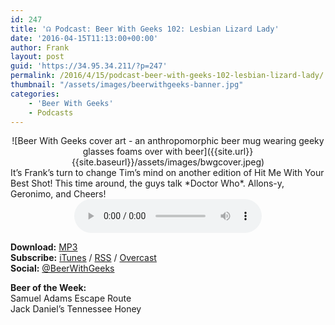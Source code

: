 ```yaml
---
id: 247
title: '☊ Podcast: Beer With Geeks 102: Lesbian Lizard Lady'
date: '2016-04-15T11:13:00+00:00'
author: Frank
layout: post
guid: 'https://34.95.34.211/?p=247'
permalink: /2016/4/15/podcast-beer-with-geeks-102-lesbian-lizard-lady/
thumbnail: "/assets/images/beerwithgeeks-banner.jpg"
categories:
    - 'Beer With Geeks'
    - Podcasts
---
```

<div markdown="1" style="text-align: center;">
![Beer With Geeks cover art - an anthropomorphic beer mug wearing geeky glasses foams over with beer]({{site.url}}{{site.baseurl}}/assets/images/bwgcover.jpeg)
</div>
It’s Frank’s turn to change Tim’s mind on another edition of Hit Me With Your Best Shot! This time around, the guys talk *Doctor Who*. Allons-y, Geronimo, and Cheers!

<div markdown="1" style="text-align: center;">
<audio controls="controls"><source src="http://www.podtrac.com/pts/redirect.mp3/archive.org/download/BWG102/BWG102.mp3" type="audio/mpeg"></source><embed height="80px" width="100px"></embed> Your browser does not support this audio</audio>  
</div>  
  
**Download:** [MP3](http://www.podtrac.com/pts/redirect.mp3/archive.org/download/BWG102/BWG102.mp3)  
**Subscribe:** [iTunes](https://itunes.apple.com/us/podcast/beer-with-geeks/id910485914?mt=2) / [RSS](http://feeds.feedburner.com/beerwithgeeks) / [Overcast](https://overcast.fm/itunes910485914/beer-with-geeks-a-geek-pop-culture-podcast)  
**Social:** [@BeerWithGeeks](https://twitter.com/beerwithgeeks)

**Beer of the Week:**   
Samuel Adams Escape Route  
Jack Daniel’s Tennessee Honey